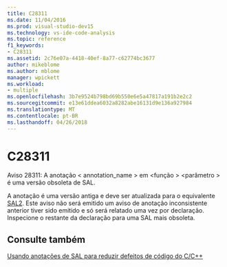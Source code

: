 ```yaml
---
title: C28311
ms.date: 11/04/2016
ms.prod: visual-studio-dev15
ms.technology: vs-ide-code-analysis
ms.topic: reference
f1_keywords:
- C28311
ms.assetid: 2c76e07a-4418-40ef-8a77-c62774bc3677
author: mikeblome
ms.author: mblome
manager: wpickett
ms.workload:
- multiple
ms.openlocfilehash: 3b7e9524b798bd69b550e6e5a47817a191b2e2c2
ms.sourcegitcommit: e13e61ddea6032a8282abe16131d9e136a927984
ms.translationtype: MT
ms.contentlocale: pt-BR
ms.lasthandoff: 04/26/2018
---
```

# <a name="c28311"></a>C28311
Aviso 28311: A anotação < annotation_name > em \<função > \<parâmetro > é uma versão obsoleta de SAL.

 A anotação é uma versão antiga e deve ser atualizada para o equivalente [SAL2](../code-quality/using-sal-annotations-to-reduce-c-cpp-code-defects.md). Este aviso não será emitido um aviso de anotação inconsistente anterior tiver sido emitido e só será relatado uma vez por declaração. Inspecione o restante da declaração para uma SAL mais obsoleta.

## <a name="see-also"></a>Consulte também
 [Usando anotações de SAL para reduzir defeitos de código do C/C++](../code-quality/using-sal-annotations-to-reduce-c-cpp-code-defects.md)